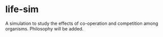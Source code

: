# life-sim
A simulation to study the effects of co-operation and competition among organisms. Philosophy will be added. 

